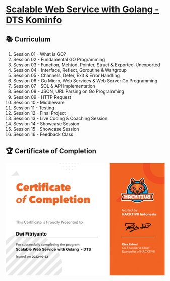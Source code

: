 # [Scalable Web Service with Golang - DTS Kominfo](https://www.kode.id/courses/scalable-web-service-with-golang-kominfo)

## :books: Curriculum

1. Session 01 - What is GO?
2. Session 02 - Fundamental GO Programming
3. Session 03 - Function, Mehtod, Pointer, Struct & Exported-Unexported
4. Session 04 - Interface, Reflect, Goroutine & Waitgroup
5. Session 05 - Channels, Defer, Exit & Error Handling
6. Session 06 - Go Micro, Web Services & Web Server Go Programming
7. Session 07 - SQL & API Implementation
8. Session 08 - JSON, URL Parsing on Go Programming
9. Session 09 - HTTP Request
10. Session 10 - Middleware
11. Session 11 - Testing
12. Session 12 - Final Project
13. Session 13 - Live Coding & Coaching Session
14. Session 14 - Showcase Session
15. Session 15 - Showcase Session
16. Session 16 - Feedback Class

## 🏆 Certificate of Completion

![certificate](certificate.png)

